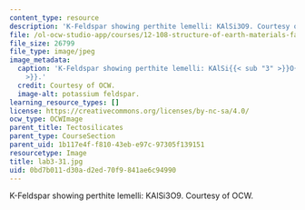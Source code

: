 ```yaml
---
content_type: resource
description: 'K-Feldspar showing perthite lemelli: KAlSi3O9. Courtesy of OCW.'
file: /ol-ocw-studio-app/courses/12-108-structure-of-earth-materials-fall-2004/0bd7b011d30ad2ed70f9841ae6c94990_lab3-31.jpg
file_size: 26799
file_type: image/jpeg
image_metadata:
  caption: 'K-Feldspar showing perthite lemelli: KAlSi{{< sub "3" >}}O{{< sub "9"
    >}}.'
  credit: Courtesy of OCW.
  image-alt: potassium feldspar.
learning_resource_types: []
license: https://creativecommons.org/licenses/by-nc-sa/4.0/
ocw_type: OCWImage
parent_title: Tectosilicates
parent_type: CourseSection
parent_uid: 1b117e4f-f810-43eb-e97c-97305f139151
resourcetype: Image
title: lab3-31.jpg
uid: 0bd7b011-d30a-d2ed-70f9-841ae6c94990
---
```

K-Feldspar showing perthite lemelli: KAlSi3O9. Courtesy of OCW.